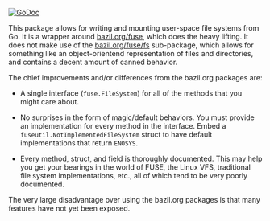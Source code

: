 [![GoDoc](https://godoc.org/github.com/jacobsa/ogletest?status.svg)](https://godoc.org/github.com/jacobsa/fuse)

This package allows for writing and mounting user-space file systems from Go. It
is a wrapper around [bazil.org/fuse][bazil], which does the heavy lifting. It
does not make use of the [bazil.org/fuse/fs][bazil-fs] sub-package, which allows
for something like an object-orientend representation of files and directories,
and contains a decent amount of canned behavior.

The chief improvements and/or differences from the bazil.org packages are:

 *  A single interface (`fuse.FileSystem`) for all of the methods that you might
    care about.

 *  No surprises in the form of magic/default behaviors. You must provide an
    implementation for every method in the interface. Embed a
    `fuseutil.NotImplementedFileSystem` struct to have default implementations
    that return `ENOSYS`.

 *  Every method, struct, and field is thoroughly documented. This may help you
    get your bearings in the world of FUSE, the Linux VFS, traditional file
    system implementations, etc., all of which tend to be very poorly
    documented.

The very large disadvantage over using the bazil.org packages is that many
features have not yet been exposed.

[bazil]: http://godoc.org/bazil.org/fuse
[bazil-fs]: http://godoc.org/bazil.org/fuse/fs
